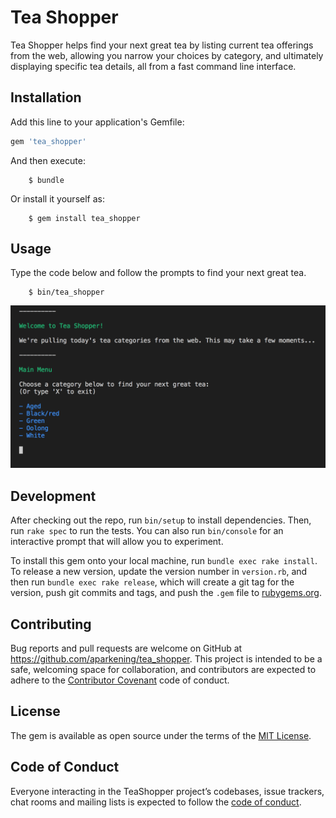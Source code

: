 # Tea Shopper

Tea Shopper helps find your next great tea by listing current tea offerings from the web, allowing you narrow your choices by category, and ultimately displaying specific tea details, all from a fast command line interface.

## Installation

Add this line to your application's Gemfile:
```ruby
gem 'tea_shopper'
```

And then execute:
```
    $ bundle
```

Or install it yourself as:
```
    $ gem install tea_shopper
```
## Usage

Type the code below and follow the prompts to find your next great tea.
```
    $ bin/tea_shopper
```
<img src="/assets/Tea_Shopper-welcome.png" alt="Tea Shopper welcome screen" />

## Development

After checking out the repo, run `bin/setup` to install dependencies. Then, run `rake spec` to run the tests. You can also run `bin/console` for an interactive prompt that will allow you to experiment.

To install this gem onto your local machine, run `bundle exec rake install`. To release a new version, update the version number in `version.rb`, and then run `bundle exec rake release`, which will create a git tag for the version, push git commits and tags, and push the `.gem` file to [rubygems.org](https://rubygems.org).

## Contributing

Bug reports and pull requests are welcome on GitHub at https://github.com/aparkening/tea_shopper. This project is intended to be a safe, welcoming space for collaboration, and contributors are expected to adhere to the [Contributor Covenant](http://contributor-covenant.org) code of conduct.

## License

The gem is available as open source under the terms of the [MIT License](https://opensource.org/licenses/MIT).

## Code of Conduct

Everyone interacting in the TeaShopper project’s codebases, issue trackers, chat rooms and mailing lists is expected to follow the [code of conduct](https://github.com/aparkening/tea_shopper/blob/master/CODE_OF_CONDUCT.md).
